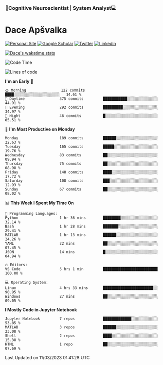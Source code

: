 ### 🧠Cognitive Neuroscientist | System Analyst💻
# Dace Apšvalka

[![Personal Site](https://img.shields.io/badge/website-teal?style=for-the-badge&logo=About.me&logoColor=white)](https://dcdace.net/)
[![Google Scholar](https://img.shields.io/badge/Scholar-yellow?style=for-the-badge&logo=googlescholar&logoColor=ffffff)](https://scholar.google.com/citations?hl=en&user=W8q0HBkAAAAJ&view_op=list_works&sortby=pubdate)
[![Twitter](https://img.shields.io/badge/Twitter-1DA1F2?logo=twitter&logoColor=white&style=for-the-badge)](https://twitter.com/dcdace)
[![Linkedin](https://img.shields.io/badge/linkedin-0077B5?logo=linkedin&logoColor=white&style=for-the-badge)](https://www.linkedin.com/in/dace-apsvalka/)

[![Dace's wakatime stats](https://github-readme-stats.vercel.app/api/wakatime?username=dcdace&theme=react&layout=compact&custom_title=Coding+past+7+days&v=2)](https://github.com/dcdace/dcdace)

<!--
[![github](https://img.shields.io/github/followers/dcdace?logo=github&style=plastic)](https://github.com/dcdace?tab=followers "GitHub followers")
[![wakatime](https://wakatime.com/badge/user/6e7556d3-b1db-4eef-a7e8-9bad735fc27e.svg?style=plastic?v=2)](https://wakatime.com/@6e7556d3-b1db-4eef-a7e8-9bad735fc27e "Total time coded since Feb 28 2022")

[![twitter](https://img.shields.io/twitter/follow/dcdace?label=followers&logo=twitter&color=%23007ec6&style=plastic)](https://twitter.com/dcdace "Twitter followers")

[![Dace's languages](https://github-readme-stats-one-nu-13.vercel.app/api/top-langs/?username=dcdace&langs_count=10&theme=nord&layout=compact)](https://github.com/anuraghazra/github-readme-stats) 
[![Dace's GitHub stats](https://github-readme-stats-one-nu-13.vercel.app/api?username=dcdace&theme=dracula&hide=prs,issues&count_private=true&show_icons=true&hide_rank=true&include_all_commits=true&hide_title=false&custom_title=GitHub+Stats)](https://github.com/anuraghazra/github-readme-stats)
-->

<!--START_SECTION:waka-->
![Code Time](http://img.shields.io/badge/Code%20Time-152%20hrs%2026%20mins-blue)

![Lines of code](https://img.shields.io/badge/From%20Hello%20World%20I%27ve%20Written-113.7%20thousand%20lines%20of%20code-blue)

**I'm an Early 🐤** 

```text
🌞 Morning                122 commits         ████░░░░░░░░░░░░░░░░░░░░░   14.61 % 
🌆 Daytime                375 commits         ███████████░░░░░░░░░░░░░░   44.91 % 
🌃 Evening                292 commits         █████████░░░░░░░░░░░░░░░░   34.97 % 
🌙 Night                  46 commits          █░░░░░░░░░░░░░░░░░░░░░░░░   05.51 % 
```
📅 **I'm Most Productive on Monday** 

```text
Monday                   189 commits         ██████░░░░░░░░░░░░░░░░░░░   22.63 % 
Tuesday                  165 commits         █████░░░░░░░░░░░░░░░░░░░░   19.76 % 
Wednesday                83 commits          ██░░░░░░░░░░░░░░░░░░░░░░░   09.94 % 
Thursday                 75 commits          ██░░░░░░░░░░░░░░░░░░░░░░░   08.98 % 
Friday                   148 commits         ████░░░░░░░░░░░░░░░░░░░░░   17.72 % 
Saturday                 108 commits         ███░░░░░░░░░░░░░░░░░░░░░░   12.93 % 
Sunday                   67 commits          ██░░░░░░░░░░░░░░░░░░░░░░░   08.02 % 
```


📊 **This Week I Spent My Time On** 

```text
💬 Programming Languages: 
Python                   1 hr 36 mins        ████████░░░░░░░░░░░░░░░░░   32.14 % 
Bash                     1 hr 28 mins        ███████░░░░░░░░░░░░░░░░░░   29.41 % 
MATLAB                   1 hr 13 mins        ██████░░░░░░░░░░░░░░░░░░░   24.26 % 
YAML                     22 mins             ██░░░░░░░░░░░░░░░░░░░░░░░   07.45 % 
JSON                     14 mins             █░░░░░░░░░░░░░░░░░░░░░░░░   04.94 % 

🔥 Editors: 
VS Code                  5 hrs 1 min         █████████████████████████   100.00 % 

💻 Operating System: 
Linux                    4 hrs 33 mins       ███████████████████████░░   90.95 % 
Windows                  27 mins             ██░░░░░░░░░░░░░░░░░░░░░░░   09.05 % 
```

**I Mostly Code in Jupyter Notebook** 

```text
Jupyter Notebook         7 repos             █████████████░░░░░░░░░░░░   53.85 % 
MATLAB                   3 repos             ██████░░░░░░░░░░░░░░░░░░░   23.08 % 
Shell                    2 repos             ████░░░░░░░░░░░░░░░░░░░░░   15.38 % 
HTML                     1 repo              ██░░░░░░░░░░░░░░░░░░░░░░░   07.69 % 
```




 Last Updated on 11/03/2023 01:41:28 UTC
<!--END_SECTION:waka-->

